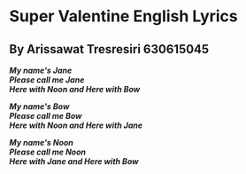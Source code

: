 # Super Valentine English Lyrics
## By Arissawat Tresresiri 630615045

__*My name's Jane     
Please call me Jane     
Here with Noon and Here with Bow*__    

__*My name's Bow   
Please call me Bow    
Here with Noon and Here with Jane*__    

__*My name's Noon    
Please call me Noon    
Here with Jane and Here with Bow*__    
